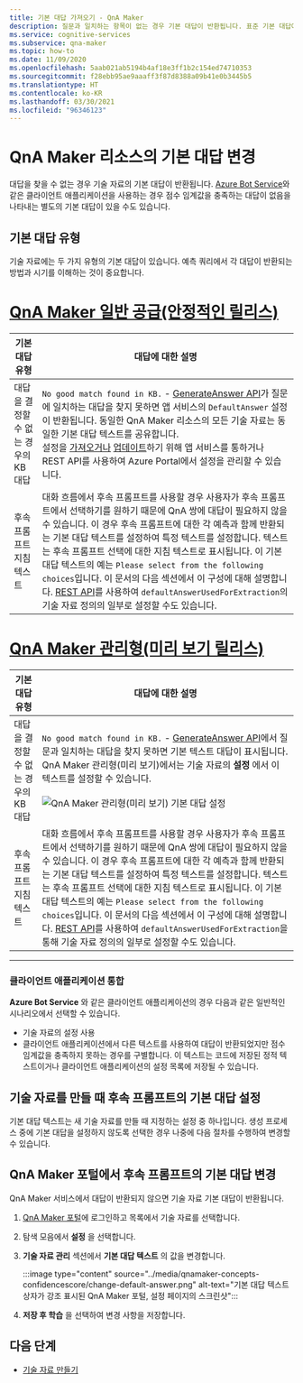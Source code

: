 ```yaml
---
title: 기본 대답 가져오기 - QnA Maker
description: 질문과 일치하는 항목이 없는 경우 기본 대답이 반환됩니다. 표준 기본 대답에서 기본 대답을 변경하려고 할 수 있습니다.
ms.service: cognitive-services
ms.subservice: qna-maker
ms.topic: how-to
ms.date: 11/09/2020
ms.openlocfilehash: 5aab021ab5194b4af18e3ff1b2c154ed74710353
ms.sourcegitcommit: f28ebb95ae9aaaff3f87d8388a09b41e0b3445b5
ms.translationtype: HT
ms.contentlocale: ko-KR
ms.lasthandoff: 03/30/2021
ms.locfileid: "96346123"
---
```

# <a name="change-default-answer-for-a-qna-maker-resource"></a>QnA Maker 리소스의 기본 대답 변경

대답을 찾을 수 없는 경우 기술 자료의 기본 대답이 반환됩니다. [Azure Bot Service](/azure/bot-service/bot-builder-howto-qna)와 같은 클라이언트 애플리케이션을 사용하는 경우 점수 임계값을 충족하는 대답이 없음을 나타내는 별도의 기본 대답이 있을 수도 있습니다.

## <a name="types-of-default-answer"></a>기본 대답 유형

기술 자료에는 두 가지 유형의 기본 대답이 있습니다. 예측 쿼리에서 각 대답이 반환되는 방법과 시기를 이해하는 것이 중요합니다.

# <a name="qna-maker-ga-stable-release"></a>[QnA Maker 일반 공급(안정적인 릴리스)](#tab/v1)

|기본 대답 유형|대답에 대한 설명|
|--|--|
|대답을 결정할 수 없는 경우의 KB 대답|`No good match found in KB.` - [GenerateAnswer API](/rest/api/cognitiveservices/qnamakerruntime/runtime/generateanswer)가 질문에 일치하는 대답을 찾지 못하면 앱 서비스의 `DefaultAnswer` 설정이 반환됩니다. 동일한 QnA Maker 리소스의 모든 기술 자료는 동일한 기본 대답 텍스트를 공유합니다.<br>설정을 [가져오거나](/rest/api/appservice/webapps/listapplicationsettings) [업데이트](/rest/api/appservice/webapps/updateapplicationsettings)하기 위해 앱 서비스를 통하거나 REST API를 사용하여 Azure Portal에서 설정을 관리할 수 있습니다.|
|후속 프롬프트 지침 텍스트|대화 흐름에서 후속 프롬프트를 사용할 경우 사용자가 후속 프롬프트에서 선택하기를 원하기 때문에 QnA 쌍에 대답이 필요하지 않을 수 있습니다. 이 경우 후속 프롬프트에 대한 각 예측과 함께 반환되는 기본 대답 텍스트를 설정하여 특정 텍스트를 설정합니다. 텍스트는 후속 프롬프트 선택에 대한 지침 텍스트로 표시됩니다. 이 기본 대답 텍스트의 예는 `Please select from the following choices`입니다. 이 문서의 다음 섹션에서 이 구성에 대해 설명합니다. [REST API](/rest/api/cognitiveservices/qnamaker/knowledgebase/create)를 사용하여 `defaultAnswerUsedForExtraction`의 기술 자료 정의의 일부로 설정할 수도 있습니다.|

# <a name="qna-maker-managed-preview-release"></a>[QnA Maker 관리형(미리 보기 릴리스)](#tab/v2)

|기본 대답 유형|대답에 대한 설명|
|--|--|
|대답을 결정할 수 없는 경우의 KB 대답|`No good match found in KB.` - [GenerateAnswer API](/rest/api/cognitiveservices/qnamakerruntime/runtime/generateanswer)에서 질문과 일치하는 대답을 찾지 못하면 기본 텍스트 대답이 표시됩니다. QnA Maker 관리형(미리 보기)에서는 기술 자료의 **설정** 에서 이 텍스트를 설정할 수 있습니다. <br><br> ![QnA Maker 관리형(미리 보기) 기본 대답 설정](../media/qnamaker-how-change-default-answer/qnamaker-v2-change-default-answer.png)|
|후속 프롬프트 지침 텍스트|대화 흐름에서 후속 프롬프트를 사용할 경우 사용자가 후속 프롬프트에서 선택하기를 원하기 때문에 QnA 쌍에 대답이 필요하지 않을 수 있습니다. 이 경우 후속 프롬프트에 대한 각 예측과 함께 반환되는 기본 대답 텍스트를 설정하여 특정 텍스트를 설정합니다. 텍스트는 후속 프롬프트 선택에 대한 지침 텍스트로 표시됩니다. 이 기본 대답 텍스트의 예는 `Please select from the following choices`입니다. 이 문서의 다음 섹션에서 이 구성에 대해 설명합니다. [REST API](/rest/api/cognitiveservices/qnamaker/knowledgebase/create)를 사용하여 `defaultAnswerUsedForExtraction`을 통해 기술 자료 정의의 일부로 설정할 수도 있습니다.|

---

### <a name="client-application-integration"></a>클라이언트 애플리케이션 통합

**Azure Bot Service** 와 같은 클라이언트 애플리케이션의 경우 다음과 같은 일반적인 시나리오에서 선택할 수 있습니다.

* 기술 자료의 설정 사용
* 클라이언트 애플리케이션에서 다른 텍스트를 사용하여 대답이 반환되었지만 점수 임계값을 충족하지 못하는 경우를 구별합니다. 이 텍스트는 코드에 저장된 정적 텍스트이거나 클라이언트 애플리케이션의 설정 목록에 저장될 수 있습니다.

## <a name="set-follow-up-prompts-default-answer-when-you-create-knowledge-base"></a>기술 자료를 만들 때 후속 프롬프트의 기본 대답 설정

기본 대답 텍스트는 새 기술 자료를 만들 때 지정하는 설정 중 하나입니다. 생성 프로세스 중에 기본 대답을 설정하지 않도록 선택한 경우 나중에 다음 절차를 수행하여 변경할 수 있습니다.

## <a name="change-follow-up-prompts-default-answer-in-qna-maker-portal"></a>QnA Maker 포털에서 후속 프롬프트의 기본 대답 변경

QnA Maker 서비스에서 대답이 반환되지 않으면 기술 자료 기본 대답이 반환됩니다.

1. [QnA Maker 포털](https://www.qnamaker.ai/)에 로그인하고 목록에서 기술 자료를 선택합니다.
1. 탐색 모음에서 **설정** 을 선택합니다.
1. **기술 자료 관리** 섹션에서 **기본 대답 텍스트** 의 값을 변경합니다.

    :::image type="content" source="../media/qnamaker-concepts-confidencescore/change-default-answer.png" alt-text="기본 대답 텍스트 상자가 강조 표시된 QnA Maker 포털, 설정 페이지의 스크린샷":::

1. **저장 후 학습** 을 선택하여 변경 사항을 저장합니다.

## <a name="next-steps"></a>다음 단계

* [기술 자료 만들기](../How-to/manage-knowledge-bases.md)